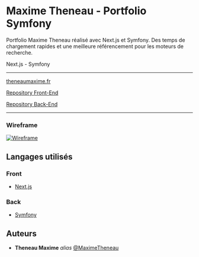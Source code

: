 # Maxime Theneau - Portfolio Symfony

Portfolio Maxime Theneau réalisé avec Next.js et Symfony. Des temps de chargement rapides et une meilleure référencement pour les moteurs de recherche.

Next.js - Symfony

---

[theneaumaxime.fr](https://theneaumaxime.fr)

[Repository Front-End](https://github.com/MaximeTheneau/MaximeTheneau-Portfolio-Next)

[Repository Back-End](https://github.com/MaximeTheneau/MaximeTheneau-Portfolio-back)

---

### Wireframe

[![Wireframe](/docs/wireframes/tablet-home.jpg)](/docs/)

## Langages utilisés 

### Front

- [Next.js](https://nextjs.org/)

### Back

- [Symfony](https://fr.reactjs.org/)

## Auteurs

* **Theneau Maxime** _alias_ [@MaximeTheneau](https://github.com/MaximeTheneau)


